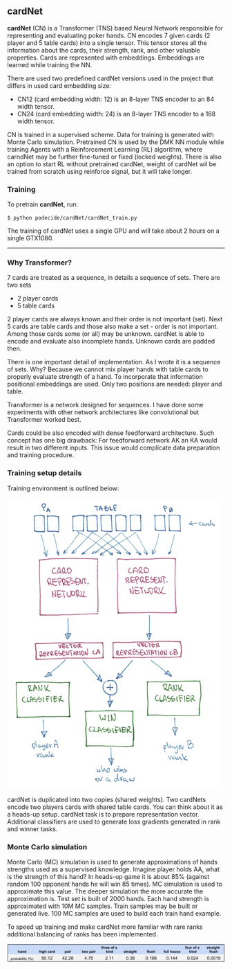 ## cardNet

**cardNet** (CN) is a Transformer (TNS) based Neural Network responsible for representing and evaluating poker hands.
CN encodes 7 given cards (2 player and 5 table cards) into a single tensor.
This tensor stores all the information about the cards, their strength, rank, and other valuable properties.
Cards are represented with embeddings. Embeddings are learned while training the NN.

There are used two predefined cardNet versions used in the project that differs in used card embedding size: 
- CN12 (card embedding width: 12) is an 8-layer TNS encoder to an 84 width tensor.
- CN24 (card embedding width: 24) is an 8-layer TNS encoder to a 168 width tensor.

CN is trained in a supervised scheme. Data for training is generated with Monte Carlo simulation.
Pretrained CN is used by the DMK NN module while training Agents with a Reinforcement Learning (RL) algorithm,
where carndNet may be further fine-tuned or fixed (locked weights).
There is also an option to start RL without pretrained cardNet, weight of cardNet wil be trained from scratch
using reinforce signal, but it will take longer.

### Training

To pretrain **cardNet**, run:

```
$ python podecide/cardNet/cardNet_train.py
```
The training of cardNet uses a single GPU and will take about 2 hours on a single GTX1080.

---
### Why Transformer?

7 cards are treated as a sequence, in details a sequence of sets.
There are two sets
- 2 player cards
- 5 table cards

2 player cards are always known and their order is not important (set). Next 5 cards are table cards and those also
make a set - order is not important. Among those cards some (or all) may be unknown. cardNet is able to encode
and evaluate also incomplete hands. Unknown cards are padded then.

There is one important detail of implementation. As I wrote it is a sequence of sets. Why?
Because we cannot mix player hands with table cards to properly evaluate strength of a hand.
To incorporate that information positional embeddings are used. Only two positions are needed: player and table.

Transformer is a network designed for sequences.
I have done some experiments with other network architectures like convolutional but Transformer worked best.

Cards could be also encoded with dense feedforward architecture. Such concept has one big drawback:
For feedforward network AK an KA would result in two different inputs.
This issue would complicate data preparation and training procedure.

### Training setup details

Training environment is outlined below:

![](../../images/cardNet_training.png)

cardNet is duplicated into two copies (shared weights).
Two cardNets encode two players cards with shared table cards. You can think about it as a heads-up setup.
cardNet task is to prepare representation vector.
Additional classifiers are used to generate loss gradients generated in rank and winner tasks.

### Monte Carlo simulation

Monte Carlo (MC) simulation is used to generate approximations of hands strengths used as a supervised knowledge.
Imagine player holds AA, what is the strength of this hand? In heads-up game it is about 85%
(against random 100 opponent hands he will win 85 times). MC simulation is used to approximate this value.
The deeper simulation the more accurate the approximation is. 
Test set is built of 2000 hands. Each hand strength is approximated with 10M MC samples.
Train samples may be built or generated live. 100 MC samples are used to build each train hand example.

To speed up training and make cardNet more familiar with rare ranks additional balancing of ranks has been implemented.

![](../../images/ranks_probs.png)